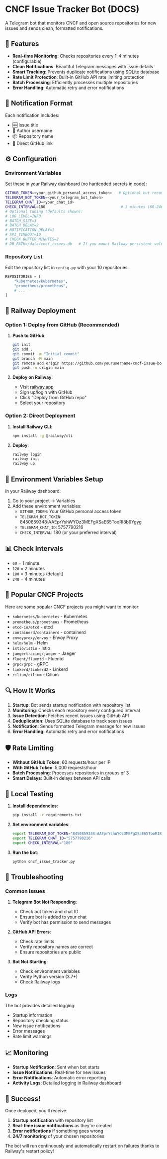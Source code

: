 # CNCF Issue Tracker Bot (DOCS)

A Telegram bot that monitors CNCF and open source repositories for new issues and sends clean, formatted notifications.

## 🚀 Features

- **Real-time Monitoring**: Checks repositories every 1-4 minutes (configurable)
- **Clean Notifications**: Beautiful Telegram messages with issue details
- **Smart Tracking**: Prevents duplicate notifications using SQLite database
- **Rate Limit Protection**: Built-in GitHub API rate limiting protection
- **Batch Processing**: Efficiently processes multiple repositories
- **Error Handling**: Automatic retry and error notifications

## 📱 Notification Format

Each notification includes:
- 🆕 Issue title
- 👤 Author username
- 📦 Repository name
- 🔗 Direct GitHub link

## ⚙️ Configuration

### Environment Variables

Set these in your Railway dashboard (no hardcoded secrets in code):

```bash
GITHUB_TOKEN=<your_github_personal_access_token>   # Optional but recommended
TELEGRAM_BOT_TOKEN=<your_telegram_bot_token>
TELEGRAM_CHAT_ID=<your_chat_id>
CHECK_INTERVAL=180                                  # 3 minutes (60-240 seconds)
# Optional tuning (defaults shown):
# LOG_LEVEL=INFO
# BATCH_SIZE=3
# BATCH_DELAY=2
# NOTIFICATION_DELAY=1
# API_TIMEOUT=10
# CHECK_BUFFER_MINUTES=2
# DB_PATH=/data/cncf_issues.db   # If you mount Railway persistent volume
```

### Repository List

Edit the repository list in `config.py` with your 10 repositories:

```python
REPOSITORIES = [
    "kubernetes/kubernetes",
    "prometheus/prometheus",
    # ...
]
```

## 🚀 Railway Deployment

### Option 1: Deploy from GitHub (Recommended)

1. **Push to GitHub**:
   ```bash
   git init
   git add .
   git commit -m "Initial commit"
   git branch -M main
   git remote add origin https://github.com/yourusername/cncf-issue-bot.git
   git push -u origin main
   ```

2. **Deploy on Railway**:
   - Visit [railway.app](https://railway.app)
   - Sign up/login with GitHub
   - Click "Deploy from GitHub repo"
   - Select your repository

### Option 2: Direct Deployment

1. **Install Railway CLI**:
   ```bash
   npm install -g @railway/cli
   ```

2. **Deploy**:
   ```bash
   railway login
   railway init
   railway up
   ```

## 🔧 Environment Variables Setup

In your Railway dashboard:

1. Go to your project → Variables
2. Add these environment variables:
   - `GITHUB_TOKEN`: Your GitHub personal access token
   - `TELEGRAM_BOT_TOKEN`: 8450859348:AAEprYshWYOz3MEFgXSaE65TooRI8b9Ygyg
   - `TELEGRAM_CHAT_ID`: 5757790216
   - `CHECK_INTERVAL`: 180 (or your preferred interval)

## 📊 Check Intervals

- `60` = 1 minute
- `120` = 2 minutes  
- `180` = 3 minutes (default)
- `240` = 4 minutes

## 🎯 Popular CNCF Projects

Here are some popular CNCF projects you might want to monitor:

- `kubernetes/kubernetes` - Kubernetes
- `prometheus/prometheus` - Prometheus
- `etcd-io/etcd` - etcd
- `containerd/containerd` - containerd
- `envoyproxy/envoy` - Envoy Proxy
- `helm/helm` - Helm
- `istio/istio` - Istio
- `jaegertracing/jaeger` - Jaeger
- `fluent/fluentd` - Fluentd
- `grpc/grpc` - gRPC
- `linkerd/linkerd2` - Linkerd
- `cilium/cilium` - Cilium

## 🔍 How It Works

1. **Startup**: Bot sends startup notification with repository list
2. **Monitoring**: Checks each repository every configured interval
3. **Issue Detection**: Fetches recent issues using GitHub API
4. **Deduplication**: Uses SQLite database to track seen issues
5. **Notification**: Sends formatted Telegram message for new issues
6. **Error Handling**: Automatic retry and error notifications

## 🛡️ Rate Limiting

- **Without GitHub Token**: 60 requests/hour per IP
- **With GitHub Token**: 5,000 requests/hour
- **Batch Processing**: Processes repositories in groups of 3
- **Smart Delays**: Built-in delays between API calls

## 📝 Local Testing

1. **Install dependencies**:
   ```bash
   pip install -r requirements.txt
   ```

2. **Set environment variables**:
   ```bash
   export TELEGRAM_BOT_TOKEN="8450859348:AAEprYshWYOz3MEFgXSaE65TooRI8b9Ygyg"
   export TELEGRAM_CHAT_ID="5757790216"
   export CHECK_INTERVAL="180"
   ```

3. **Run the bot**:
   ```bash
   python cncf_issue_tracker.py
   ```

## 🚨 Troubleshooting

### Common Issues

1. **Telegram Bot Not Responding**:
   - Check bot token and chat ID
   - Ensure bot is added to your chat
   - Verify bot has permission to send messages

2. **GitHub API Errors**:
   - Check rate limits
   - Verify repository names are correct
   - Ensure repositories are public

3. **Bot Not Starting**:
   - Check environment variables
   - Verify Python version (3.7+)
   - Check Railway logs

### Logs

The bot provides detailed logging:
- Startup information
- Repository checking status
- New issue notifications
- Error messages
- Rate limit warnings

## 📈 Monitoring

- **Startup Notification**: Sent when bot starts
- **Issue Notifications**: Real-time for new issues
- **Error Notifications**: Automatic error reporting
- **Activity Logs**: Detailed logging in Railway dashboard

## 🎉 Success!

Once deployed, you'll receive:
1. **Startup notification** with repository list
2. **Real-time issue notifications** as they're created
3. **Error notifications** if something goes wrong
4. **24/7 monitoring** of your chosen repositories

The bot will run continuously and automatically restart on failures thanks to Railway's restart policy!
